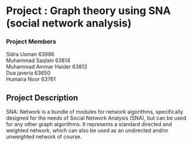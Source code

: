 <!DOCTYPE html>
<html>
<head>
</head>
<body>
    
 <h1>  Project : Graph theory using SNA (social network analysis) </h1>
     <h3> Project Members </h3>
        <p> Sidra Usman 63986 <br> Muhammad Saqlain 63814 <br> Muhammad Ammar Haider 63813 <br>
        Dua javeria 63650 <br> Humaira Noor 63761 </p>

<h2> Project Description </h2>
<p>SNA: Network is a bundle of modules for network algorithms, specifically designed for the needs of Social Network Analysis (SNA), but can be used for any other graph algorithms. It represents a standard directed and weighted network, which can also be used as an undirected and/or unweighted network of course.</p>



</body>
</html>
